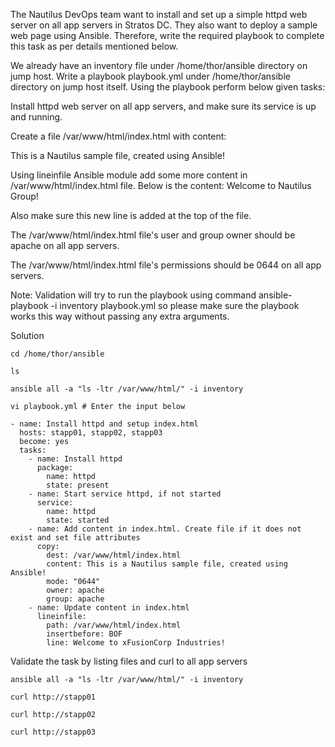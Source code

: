 The Nautilus DevOps team want to install and set up a simple httpd web server on all app servers in Stratos DC. They also want to deploy a sample web page using Ansible. Therefore, write the required playbook to complete this task as per details mentioned below.



We already have an inventory file under /home/thor/ansible directory on jump host. Write a playbook playbook.yml under /home/thor/ansible directory on jump host itself. Using the playbook perform below given tasks:

Install httpd web server on all app servers, and make sure its service is up and running.

Create a file /var/www/html/index.html with content:

This is a Nautilus sample file, created using Ansible!

Using lineinfile Ansible module add some more content in /var/www/html/index.html file. Below is the content:
Welcome to Nautilus Group!

Also make sure this new line is added at the top of the file.

The /var/www/html/index.html file's user and group owner should be apache on all app servers.

The /var/www/html/index.html file's permissions should be 0644 on all app servers.

Note: Validation will try to run the playbook using command ansible-playbook -i inventory playbook.yml so please make sure the playbook works this way without passing any extra arguments.


Solution
```
cd /home/thor/ansible
```

```
ls
```
```
ansible all -a "ls -ltr /var/www/html/" -i inventory
```
```
vi playbook.yml # Enter the input below
```

```
- name: Install httpd and setup index.html
  hosts: stapp01, stapp02, stapp03
  become: yes
  tasks:
    - name: Install httpd
      package:  
        name: httpd
        state: present
    - name: Start service httpd, if not started
      service: 
        name: httpd
        state: started
    - name: Add content in index.html. Create file if it does not exist and set file attributes
      copy: 
        dest: /var/www/html/index.html
        content: This is a Nautilus sample file, created using Ansible!
        mode: "0644"
        owner: apache
        group: apache
    - name: Update content in index.html
      lineinfile:
        path: /var/www/html/index.html
        insertbefore: BOF
        line: Welcome to xFusionCorp Industries!
```

Validate the task by listing files and curl to all app servers

```
ansible all -a "ls -ltr /var/www/html/" -i inventory
```
```
curl http://stapp01
```
```
curl http://stapp02
```
```
curl http://stapp03
```
